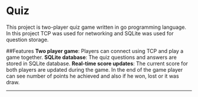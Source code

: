 # Quiz

This project is two-player quiz game written in go programming language. In this project TCP was used for networking and SQLite was used for question storage.

##Features
**Two player game**: Players can connect using TCP and play a game together.
**SQLite database**: The quiz questions and answers are stored in SQLite database.
**Real-time score updates**: The current score for both players are updated during the game. In the end of the game player can see number of points he achieved and also if he won, lost or it was draw.
****

